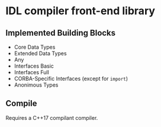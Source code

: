 # IDL compiler front-end library

## Implemented Building Blocks

* Core Data Types
* Extended Data Types
* Any
* Interfaces Basic
* Interfaces Full
* CORBA-Specific Interfaces (except for `import`)
* Anonimous Types

## Compile
Requires a C++17 compilant compiler.
